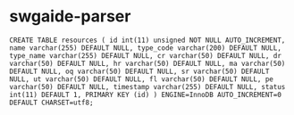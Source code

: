 # swgaide-parser

`CREATE TABLE resources (
        id int(11) unsigned NOT NULL AUTO_INCREMENT,
        name varchar(255) DEFAULT NULL,
        type_code varchar(200) DEFAULT NULL,
        type_name varchar(255) DEFAULT NULL,
        cr varchar(50) DEFAULT NULL,
        dr varchar(50) DEFAULT NULL,
        hr varchar(50) DEFAULT NULL,
        ma varchar(50) DEFAULT NULL,
        oq varchar(50) DEFAULT NULL,
        sr varchar(50) DEFAULT NULL,
        ut varchar(50) DEFAULT NULL,
        fl varchar(50) DEFAULT NULL,
        pe varchar(50) DEFAULT NULL,
        timestamp varchar(255) DEFAULT NULL,
        status int(11) DEFAULT 1,
        PRIMARY KEY (id)
    ) ENGINE=InnoDB AUTO_INCREMENT=0 DEFAULT CHARSET=utf8;
`
